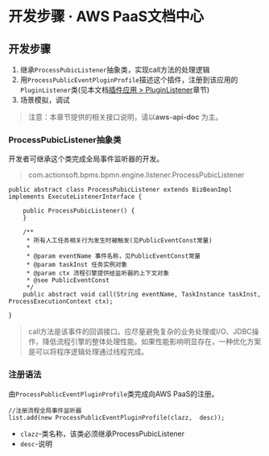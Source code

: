 # 开发步骤 · AWS PaaS文档中心

## 开发步骤

  1. 继承`ProcessPubicListener`抽象类，实现call方法的处理逻辑
  2. 用`ProcessPublicEventPluginProfile`描述这个插件，注册到该应用的`PluginListener`类(见本文档[插件应用 > PluginListener](<../app_plugin/pluginlistener.html>)章节)
  3. 场景模拟，调试

> 注意：本章节提供的相关接口说明，请以**aws-api-doc** 为主。

### ProcessPubicListener抽象类

开发者可继承这个类完成全局事件监听器的开发。

> com.actionsoft.bpms.bpmn.engine.listener.ProcessPubicListener
    
    
    public abstract class ProcessPubicListener extends BizBeanImpl implements ExecuteListenerInterface {
    
        public ProcessPubicListener() {
        }
    
        /**
         * 所有人工任务相关行为发生时被触发(见PublicEventConst常量)
         *
         * @param eventName 事件名称，见PublicEventConst常量
         * @param taskInst 任务实例对象
         * @param ctx 流程引擎提供给监听器的上下文对象
         * @see PublicEventConst
         */
        public abstract void call(String eventName, TaskInstance taskInst, ProcessExecutionContext ctx);
    
    }
    

> call方法是该事件的回调接口。应尽量避免复杂的业务处理或I/O、JDBC操作，降低流程引擎的整体处理性能。如果性能影响明显存在，一种优化方案是可以将程序逻辑处理通过线程完成。

### 注册语法

由`ProcessPublicEventPluginProfile`类完成向AWS PaaS的注册。
    
    
    //注册流程全局事件监听器
    list.add(new ProcessPublicEventPluginProfile(clazz,  desc));
    

  * `clazz`-类名称，该类必须继承ProcessPubicListener
  * `desc`-说明